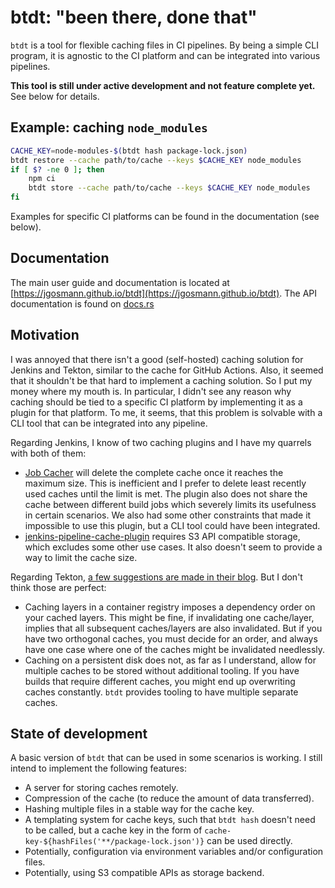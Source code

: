 # btdt: "been there, done that"

`btdt` is a tool for flexible caching files in CI pipelines.
By being a simple CLI program, it is agnostic to the CI platform and can be integrated into various pipelines.

**This tool is still under active development and not feature complete yet.**
See below for details.

## Example: caching `node_modules`

```sh
CACHE_KEY=node-modules-$(btdt hash package-lock.json)
btdt restore --cache path/to/cache --keys $CACHE_KEY node_modules
if [ $? -ne 0 ]; then
    npm ci
    btdt store --cache path/to/cache --keys $CACHE_KEY node_modules
fi
```

Examples for specific CI platforms can be found in the documentation (see below).

## Documentation

The main user guide and documentation is located at [https://jgosmann.github.io/btdt](https://jgosmann.github.io/btdt).
The API documentation is found on [docs.rs](https://docs.rs/btdt/latest/btdt/)

## Motivation

I was annoyed that there isn't a good (self-hosted) caching solution for Jenkins and Tekton, similar to the
cache for GitHub Actions.
Also, it seemed that it shouldn't be that hard to implement a caching solution.
So I put my money where my mouth is.
In particular, I didn't see any reason why caching should be tied to a specific CI platform by implementing it as a
plugin for that platform.
To me, it seems, that this problem is solvable with a CLI tool that can be integrated into any pipeline.

Regarding Jenkins, I know of two caching plugins and I have my quarrels with both of them:

- [Job Cacher](https://plugins.jenkins.io/jobcacher/) will delete the complete cache once it reaches the maximum size.
  This is inefficient and I prefer to delete least recently used caches until the limit is met. The plugin also does
  not share the cache between different build jobs which severely limits its usefulness in certain scenarios. We also
  had some other constraints that made it impossible to use this plugin, but a CLI tool could have been integrated.
- [jenkins-pipeline-cache-plugin](https://github.com/j3t/jenkins-pipeline-cache-plugin) requires S3 API compatible
  storage, which excludes some other use cases. It also doesn't seem to provide a way to limit the cache size.

Regarding
Tekton, [a few suggestions are made in their blog](https://tekton.dev/blog/2023/11/02/speeding-up-container-image-builds-in-tekton-pipelines/#caching-dependencies-on-a-persistent-disk).
But I don't think those are perfect:

- Caching layers in a container registry imposes a dependency order on your cached layers. This might be fine, if
  invalidating one cache/layer, implies that all subsequent caches/layers are also invalidated. But if you have two
  orthogonal caches, you must decide for an order, and always have one case where one of the caches might be invalidated
  needlessly.
- Caching on a persistent disk does not, as far as I understand, allow for multiple caches to be stored without
  additional tooling. If you have builds that require different caches, you might end up overwriting caches constantly.
  `btdt` provides tooling to have multiple separate caches.

## State of development

A basic version of `btdt` that can be used in some scenarios is working.
I still intend to implement the following features:

- A server for storing caches remotely.
- Compression of the cache (to reduce the amount of data transferred).
- Hashing multiple files in a stable way for the cache key.
- A templating system for cache keys, such that `btdt hash` doesn't need to be called,
  but a cache key in the form of `cache-key-${hashFiles('**/package-lock.json')}` can be used directly.
- Potentially, configuration via environment variables and/or configuration files.
- Potentially, using S3 compatible APIs as storage backend.
